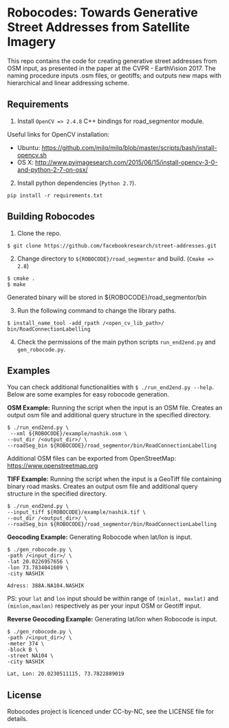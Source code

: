 # Robocodes: Towards Generative Street Addresses from Satellite Imagery

This repo contains the code for creating generative street addresses from OSM input, as presented in the paper at the CVPR - EarthVision 2017. The naming procedure inputs .osm files, or geotiffs; and outputs new maps with hierarchical and linear addressing scheme. 


## Requirements

1. Install ``OpenCV => 2.4.8`` C++ bindings for road_segmentor module.

Useful links for OpenCV installation:

- Ubuntu: https://github.com/milq/milq/blob/master/scripts/bash/install-opencv.sh
- OS X: http://www.pyimagesearch.com/2015/06/15/install-opencv-3-0-and-python-2-7-on-osx/

2. Install python dependencies (``Python 2.7``).

``pip install -r requirements.txt``

## Building Robocodes
1. Clone the repo.

``$ git clone https://github.com/facebookresearch/street-addresses.git``

2. Change directory to ``${ROBOCODE}/road_segmentor`` and build. (``Cmake => 2.8``)

```
$ cmake .
$ make
```

Generated binary will be stored in ${ROBOCODE}/road_segmentor/bin

3. Run the following command to change the library paths.

``$ install_name_tool -add_rpath /<open_cv_lib_path>/ bin/RoadConnectionLabelling``

4. Check the permissions of the main python scripts ``run_end2end.py`` and ``gen_robocode.py``.


## Examples
You can check additional functionalities with ``$ ./run_end2end.py --help``. Below are some examples for easy robocode generation.

**OSM Example:** Running the script when the input is an OSM file. Creates an output osm file and additional query structure in the specified directory.

```
$ ./run_end2end.py \
 --xml ${ROBOCODE}/example/nashik.osm \
--out_dir /<output_dir>/ \
--roadSeg_bin ${ROBOCODE}/road_segmentor/bin/RoadConnectionLabelling 
```

Additional OSM files can be exported from OpenStreetMap: https://www.openstreetmap.org

**TIFF Example:** Running the script when the input is a GeoTiff file containing binary road masks. Creates an output osm file and additional query structure in the specified directory.

```
$ ./run_end2end.py \
--input_tiff ${ROBOCODE}/example/nashik.tif \
--out_dir /<output_dir>/ \
--roadSeg_bin ${ROBOCODE}/road_segmentor/bin/RoadConnectionLabelling
```

**Geocoding Example:** Generating Robocode when lat/lon is input.

```
$ ./gen_robocode.py \
-path /<input_dir>/ \
-lat 20.0226957656 \
-lon 73.7834041609 \
-city NASHIK
```

``Adress: 388A.NA104.NASHIK ``

PS: your ``lat`` and ``lon`` input should be within range of ``(minlat, maxlat)`` and ``(minlon,maxlon)`` respectively as per your input OSM or Geotiff input.

**Reverse Geocoding Example:** Generating lat/lon when Robocode is input.

```
$ ./gen_robocode.py \
-path /<input_dir>/ \
-meter 374 \
-block B \
-street NA104 \
-city NASHIK
```

``Lat, Lon: 20.0230511115, 73.7822889019``


## License
Robocodes project is licenced under CC-by-NC, see the LICENSE file for details.
